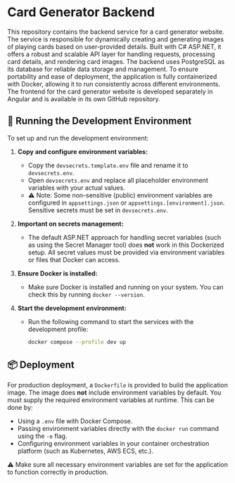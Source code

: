 # Card Generator Backend

This repository contains the backend service for a card generator website. The service is responsible for dynamically creating and generating images of playing cards based on user-provided details. Built with C# ASP.NET, it offers a robust and scalable API layer for handling requests, processing card details, and rendering card images. The backend uses PostgreSQL as its database for reliable data storage and management. To ensure portability and ease of deployment, the application is fully containerized with Docker, allowing it to run consistently across different environments. The frontend for the card generator website is developed separately in Angular and is available in its own GitHub repository.

## 🚀 Running the Development Environment

To set up and run the development environment:

1. **Copy and configure environment variables:**
    - Copy the `devsecrets.template.env` file and rename it to `devsecrets.env`.
    - Open `devsecrets.env` and replace all placeholder environment variables with your actual values.
    - ⚠️ Note: Some non-sensitive (public) environment variables are configured in `appsettings.json` or `appsettings.[environment].json`. Sensitive secrets must be set in `devsecrets.env`.

2. **Important on secrets management:**
    - The default ASP.NET approach for handling secret variables (such as using the Secret Manager tool) does **not** work in this Dockerized setup. All secret values must be provided via environment variables or files that Docker can access.

3. **Ensure Docker is installed:**
    - Make sure Docker is installed and running on your system. You can check this by running `docker --version`.

4. **Start the development environment:**
    - Run the following command to start the services with the development profile:
      ```bash
      docker compose --profile dev up
      ```

## 📦 Deployment

For production deployment, a `Dockerfile` is provided to build the application image. The image does **not** include environment variables by default. You must supply the required environment variables at runtime. This can be done by:

- Using a `.env` file with Docker Compose.
- Passing environment variables directly with the `docker run` command using the `-e` flag.
- Configuring environment variables in your container orchestration platform (such as Kubernetes, AWS ECS, etc.).

⚠️ Make sure all necessary environment variables are set for the application to function correctly in production.